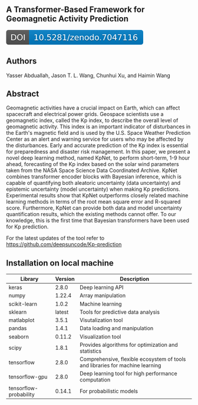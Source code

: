 ## A Transformer-Based Framework for Geomagnetic Activity Prediction<br>
[![DOI](https://github.com/ccsc-tools/zenodo_icons/blob/main/icons/kp.svg)](https://doi.org/10.5281/zenodo.7047116)


## Authors
Yasser Abduallah, Jason T. L. Wang, Chunhui Xu, and Haimin Wang

## Abstract

Geomagnetic activities have a crucial impact on Earth, which can affect spacecraft and electrical power grids.
Geospace scientists use a geomagnetic index,
called the Kp index,
to describe the overall level of geomagnetic activity.
This index is an important indicator of disturbances in the Earth's magnetic field 
and is used by the U.S. Space Weather Prediction Center as an alert and warning service
for users who may be affected by the disturbances.
Early and accurate prediction of the Kp index is essential for 
preparedness and disaster risk management. 
In this paper, we present a novel deep learning method, named KpNet, 
to perform short-term, 1-9 hour ahead, forecasting of the Kp index 
based on the solar wind parameters taken from the NASA Space Science Data Coordinated Archive. 
KpNet combines transformer encoder blocks with Bayesian inference, 
which is capable of quantifying both aleatoric uncertainty (data uncertainty) and 
epistemic uncertainty (model uncertainty)
when making Kp predictions. 
Experimental results show that KpNet outperforms closely related machine learning methods 
in terms of the root mean square error and R-squared score. 
Furthermore, KpNet can provide both data and model uncertainty quantification results, which the existing methods cannot offer.
To our knowledge, this is the first time that
Bayesian transformers have been used for Kp prediction.

For the latest updates of the tool refer to https://github.com/deepsuncode/Kp-prediction

## Installation on local machine
|Library | Version   | Description  |
|---|---|---|
|keras| 2.8.0 | Deep learning API|
|numpy| 1.22.4| Array manipulation|
|scikit-learn| 1.0.2| Machine learning|
|sklearn| latest| Tools for predictive data analysis|
|matlabplot| 3.5.1| Visutalization tool|
| pandas|1.4.1| Data loading and manipulation|
| seaborn | 0.11.2| Visualization tool|
| scipy | 1.8.1| Provides algorithms for optimization and statistics|
| tensorflow| 2.8.0| Comprehensive, flexible ecosystem of tools and libraries for machine learning |
| tensorflow-gpu| 2.8.0| Deep learning tool for high performance computation |
|tensorflow-probability | 0.14.1| For probabilistic models|
